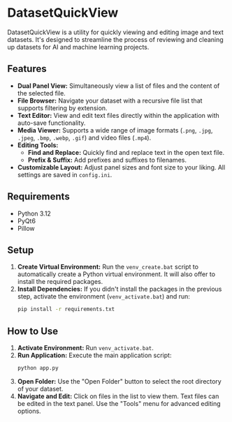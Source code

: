 # DatasetQuickView

DatasetQuickView is a utility for quickly viewing and editing image and text datasets. It's designed to streamline the process of reviewing and cleaning up datasets for AI and machine learning projects.

## Features

*   **Dual Panel View:** Simultaneously view a list of files and the content of the selected file.
*   **File Browser:** Navigate your dataset with a recursive file list that supports filtering by extension.
*   **Text Editor:** View and edit text files directly within the application with auto-save functionality.
*   **Media Viewer:** Supports a wide range of image formats (`.png`, `.jpg`, `.jpeg`, `.bmp`, `.webp`, `.gif`) and video files (`.mp4`).
*   **Editing Tools:**
    *   **Find and Replace:** Quickly find and replace text in the open text file.
    *   **Prefix & Suffix:** Add prefixes and suffixes to filenames.
*   **Customizable Layout:** Adjust panel sizes and font size to your liking. All settings are saved in `config.ini`.

## Requirements

*   Python 3.12
*   PyQt6
*   Pillow

## Setup

1.  **Create Virtual Environment:** Run the `venv_create.bat` script to automatically create a Python virtual environment. It will also offer to install the required packages.
2.  **Install Dependencies:** If you didn't install the packages in the previous step, activate the environment (`venv_activate.bat`) and run:
    ```bash
    pip install -r requirements.txt
    ```

## How to Use

1.  **Activate Environment:** Run `venv_activate.bat`.
2.  **Run Application:** Execute the main application script:
    ```bash
    python app.py
    ```
3.  **Open Folder:** Use the "Open Folder" button to select the root directory of your dataset.
4.  **Navigate and Edit:** Click on files in the list to view them. Text files can be edited in the text panel. Use the "Tools" menu for advanced editing options.


